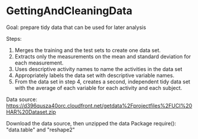 # GettingAndCleaningData

Goal: prepare tidy data that can be used for later analysis

Steps:
1. Merges the training and the test sets to create one data set.
2. Extracts only the measurements on the mean and standard deviation for each measurement. 
3. Uses descriptive activity names to name the activities in the data set
4. Appropriately labels the data set with descriptive variable names. 
5. From the data set in step 4, creates a second, independent tidy data set with the average of each variable for each activity and each subject.


Data source: https://d396qusza40orc.cloudfront.net/getdata%2Fprojectfiles%2FUCI%20HAR%20Dataset.zip 

Download the data source, then unzipped the data
Package require(): "data.table" and "reshape2"




